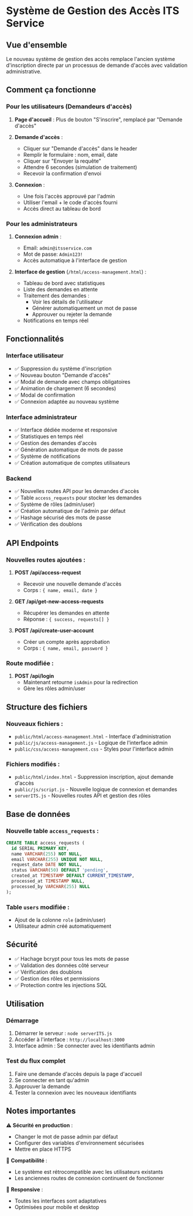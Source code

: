 # Système de Gestion des Accès ITS Service

## Vue d'ensemble

Le nouveau système de gestion des accès remplace l'ancien système d'inscription directe par un processus de demande d'accès avec validation administrative.

## Comment ça fonctionne

### Pour les utilisateurs (Demandeurs d'accès)

1. **Page d'accueil** : Plus de bouton "S'inscrire", remplacé par "Demande d'accès"
2. **Demande d'accès** :

   - Cliquer sur "Demande d'accès" dans le header
   - Remplir le formulaire : nom, email, date
   - Cliquer sur "Envoyer la requête"
   - Attendre 6 secondes (simulation de traitement)
   - Recevoir la confirmation d'envoi

3. **Connexion** :
   - Une fois l'accès approuvé par l'admin
   - Utiliser l'email + le code d'accès fourni
   - Accès direct au tableau de bord

### Pour les administrateurs

1. **Connexion admin** :

   - Email: `admin@itsservice.com`
   - Mot de passe: `Admin123!`
   - Accès automatique à l'interface de gestion

2. **Interface de gestion** (`/html/access-management.html`) :
   - Tableau de bord avec statistiques
   - Liste des demandes en attente
   - Traitement des demandes :
     - Voir les détails de l'utilisateur
     - Générer automatiquement un mot de passe
     - Approuver ou rejeter la demande
   - Notifications en temps réel

## Fonctionnalités

### Interface utilisateur

- ✅ Suppression du système d'inscription
- ✅ Nouveau bouton "Demande d'accès"
- ✅ Modal de demande avec champs obligatoires
- ✅ Animation de chargement (6 secondes)
- ✅ Modal de confirmation
- ✅ Connexion adaptée au nouveau système

### Interface administrateur

- ✅ Interface dédiée moderne et responsive
- ✅ Statistiques en temps réel
- ✅ Gestion des demandes d'accès
- ✅ Génération automatique de mots de passe
- ✅ Système de notifications
- ✅ Création automatique de comptes utilisateurs

### Backend

- ✅ Nouvelles routes API pour les demandes d'accès
- ✅ Table `access_requests` pour stocker les demandes
- ✅ Système de rôles (admin/user)
- ✅ Création automatique de l'admin par défaut
- ✅ Hashage sécurisé des mots de passe
- ✅ Vérification des doublons

## API Endpoints

### Nouvelles routes ajoutées :

1. **POST /api/access-request**

   - Recevoir une nouvelle demande d'accès
   - Corps : `{ name, email, date }`

2. **GET /api/get-new-access-requests**

   - Récupérer les demandes en attente
   - Réponse : `{ success, requests[] }`

3. **POST /api/create-user-account**
   - Créer un compte après approbation
   - Corps : `{ name, email, password }`

### Route modifiée :

1. **POST /api/login**
   - Maintenant retourne `isAdmin` pour la redirection
   - Gère les rôles admin/user

## Structure des fichiers

### Nouveaux fichiers :

- `public/html/access-management.html` - Interface d'administration
- `public/js/access-management.js` - Logique de l'interface admin
- `public/css/access-management.css` - Styles pour l'interface admin

### Fichiers modifiés :

- `public/html/index.html` - Suppression inscription, ajout demande d'accès
- `public/js/script.js` - Nouvelle logique de connexion et demandes
- `serverITS.js` - Nouvelles routes API et gestion des rôles

## Base de données

### Nouvelle table `access_requests` :

```sql
CREATE TABLE access_requests (
  id SERIAL PRIMARY KEY,
  name VARCHAR(255) NOT NULL,
  email VARCHAR(255) UNIQUE NOT NULL,
  request_date DATE NOT NULL,
  status VARCHAR(50) DEFAULT 'pending',
  created_at TIMESTAMP DEFAULT CURRENT_TIMESTAMP,
  processed_at TIMESTAMP NULL,
  processed_by VARCHAR(255) NULL
);
```

### Table `users` modifiée :

- Ajout de la colonne `role` (admin/user)
- Utilisateur admin créé automatiquement

## Sécurité

- ✅ Hachage bcrypt pour tous les mots de passe
- ✅ Validation des données côté serveur
- ✅ Vérification des doublons
- ✅ Gestion des rôles et permissions
- ✅ Protection contre les injections SQL

## Utilisation

### Démarrage

1. Démarrer le serveur : `node serverITS.js`
2. Accéder à l'interface : `http://localhost:3000`
3. Interface admin : Se connecter avec les identifiants admin

### Test du flux complet

1. Faire une demande d'accès depuis la page d'accueil
2. Se connecter en tant qu'admin
3. Approuver la demande
4. Tester la connexion avec les nouveaux identifiants

## Notes importantes

⚠️ **Sécurité en production** :

- Changer le mot de passe admin par défaut
- Configurer des variables d'environnement sécurisées
- Mettre en place HTTPS

🔄 **Compatibilité** :

- Le système est rétrocompatible avec les utilisateurs existants
- Les anciennes routes de connexion continuent de fonctionner

📱 **Responsive** :

- Toutes les interfaces sont adaptatives
- Optimisées pour mobile et desktop
